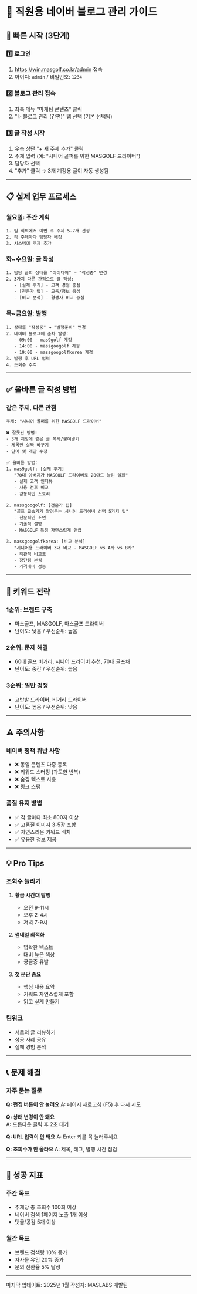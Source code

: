 # 📱 직원용 네이버 블로그 관리 가이드

## 🚀 빠른 시작 (3단계)

### 1️⃣ 로그인
1. https://win.masgolf.co.kr/admin 접속
2. 아이디: `admin` / 비밀번호: `1234`

### 2️⃣ 블로그 관리 접속
1. 좌측 메뉴 "마케팅 콘텐츠" 클릭
2. "✨ 블로그 관리 (간편)" 탭 선택 (기본 선택됨)

### 3️⃣ 글 작성 시작
1. 우측 상단 "+ 새 주제 추가" 클릭
2. 주제 입력 (예: "시니어 골퍼를 위한 MASGOLF 드라이버")
3. 담당자 선택
4. "추가" 클릭 → 3개 계정용 글이 자동 생성됨

---

## 📋 실제 업무 프로세스

### 월요일: 주간 계획
```
1. 팀 회의에서 이번 주 주제 5-7개 선정
2. 각 주제마다 담당자 배정
3. 시스템에 주제 추가
```

### 화~수요일: 글 작성
```
1. 담당 글의 상태를 "아이디어" → "작성중" 변경
2. 3가지 다른 관점으로 글 작성:
   - [실제 후기] - 고객 경험 중심
   - [전문가 팁] - 교육/정보 중심  
   - [비교 분석] - 경쟁사 비교 중심
```

### 목~금요일: 발행
```
1. 상태를 "작성중" → "발행준비" 변경
2. 네이버 블로그에 순차 발행:
   - 09:00 - mas9golf 계정
   - 14:00 - massgoogolf 계정
   - 19:00 - massgoogolfkorea 계정
3. 발행 후 URL 입력
4. 조회수 추적
```

---

## ✅ 올바른 글 작성 방법

### 같은 주제, 다른 관점
```
주제: "시니어 골퍼를 위한 MASGOLF 드라이버"

❌ 잘못된 방법:
- 3개 계정에 같은 글 복사/붙여넣기
- 제목만 살짝 바꾸기
- 단어 몇 개만 수정

✅ 올바른 방법:
1. mas9golf: [실제 후기]
   "70대 아버지가 MASGOLF 드라이버로 20야드 늘린 실화"
   - 실제 고객 인터뷰
   - 사용 전후 비교
   - 감동적인 스토리

2. massgoogolf: [전문가 팁]  
   "골프 교습가가 알려주는 시니어 드라이버 선택 5가지 팁"
   - 전문적인 조언
   - 기술적 설명
   - MASGOLF 특징 자연스럽게 언급

3. massgoogolfkorea: [비교 분석]
   "시니어용 드라이버 3대 비교 - MASGOLF vs A사 vs B사"
   - 객관적 비교표
   - 장단점 분석
   - 가격대비 성능
```

---

## 🎯 키워드 전략

### 1순위: 브랜드 구축
- 마스골프, MASGOLF, 마스골프 드라이버
- 난이도: 낮음 / 우선순위: 높음

### 2순위: 문제 해결
- 60대 골프 비거리, 시니어 드라이버 추천, 70대 골프채
- 난이도: 중간 / 우선순위: 높음

### 3순위: 일반 경쟁
- 고반발 드라이버, 비거리 드라이버
- 난이도: 높음 / 우선순위: 낮음

---

## ⚠️ 주의사항

### 네이버 정책 위반 사항
- ❌ 동일 콘텐츠 다중 등록
- ❌ 키워드 스터핑 (과도한 반복)
- ❌ 숨김 텍스트 사용
- ❌ 링크 스팸

### 품질 유지 방법
- ✅ 각 글마다 최소 800자 이상
- ✅ 고품질 이미지 3-5장 포함
- ✅ 자연스러운 키워드 배치
- ✅ 유용한 정보 제공

---

## 💡 Pro Tips

### 조회수 늘리기
1. **황금 시간대 발행**
   - 오전 9-11시
   - 오후 2-4시
   - 저녁 7-9시

2. **썸네일 최적화**
   - 명확한 텍스트
   - 대비 높은 색상
   - 궁금증 유발

3. **첫 문단 중요**
   - 핵심 내용 요약
   - 키워드 자연스럽게 포함
   - 읽고 싶게 만들기

### 팀워크
- 서로의 글 리뷰하기
- 성공 사례 공유
- 실패 경험 분석

---

## 📞 문제 해결

### 자주 묻는 질문

**Q: 편집 버튼이 안 눌려요**
A: 페이지 새로고침 (F5) 후 다시 시도

**Q: 상태 변경이 안 돼요**  
A: 드롭다운 클릭 후 2초 대기

**Q: URL 입력이 안 돼요**
A: Enter 키를 꼭 눌러주세요

**Q: 조회수가 안 올라요**
A: 제목, 태그, 발행 시간 점검

---

## 🎉 성공 지표

### 주간 목표
- 주제당 총 조회수 100회 이상
- 네이버 검색 1페이지 노출 1개 이상
- 댓글/공감 5개 이상

### 월간 목표
- 브랜드 검색량 10% 증가
- 자사몰 유입 20% 증가
- 문의 전환율 5% 달성

---

마지막 업데이트: 2025년 1월
작성자: MASLABS 개발팀